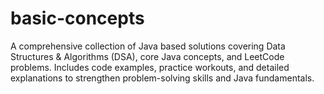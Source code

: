 # basic-concepts
A comprehensive collection of Java based solutions covering Data Structures &amp; Algorithms (DSA), core Java concepts, and LeetCode problems. Includes code examples, practice workouts, and detailed explanations to strengthen problem-solving skills and Java fundamentals.
